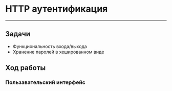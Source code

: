 # HTTP аутентификация
***

## Задачи
* Функциональность входа/выхода
* Хранение паролей в хешированном виде


## Ход работы
### Пользавательский интерфейс